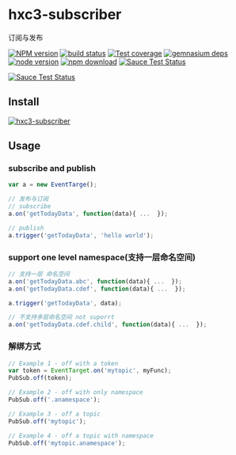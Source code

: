 # hxc3-subscriber

订阅与发布


[![NPM version][npm-image]][npm-url]
[![build status][travis-image]][travis-url]
[![Test coverage][coveralls-image]][coveralls-url]
[![gemnasium deps][gemnasium-image]][gemnasium-url]
[![node version][node-image]][node-url]
[![npm download][download-image]][download-url]
[![Sauce Test Status](https://saucelabs.com/buildstatus/hxc3-subscriber)](https://saucelabs.com/u/hxc3-subscriber)

[![Sauce Test Status](https://saucelabs.com/browser-matrix/hxc3-subscriber.svg)](https://saucelabs.com/u/hxc3-subscriber)

[npm-image]: http://img.shields.io/npm/v/hxc3-subscriber.svg?style=flat-square
[npm-url]: http://npmjs.org/package/hxc3-subscriber
[travis-image]: https://img.shields.io/travis/react-component/menu.svg?style=flat-square
[travis-url]: https://travis-ci.org/react-component/menu
[coveralls-image]: https://img.shields.io/coveralls/react-component/menu.svg?style=flat-square
[coveralls-url]: https://coveralls.io/r/react-component/menu?branch=master
[gemnasium-image]: http://img.shields.io/gemnasium/react-component/menu.svg?style=flat-square
[gemnasium-url]: https://gemnasium.com/react-component/menu
[node-image]: https://img.shields.io/badge/node.js-%3E=_0.10-green.svg?style=flat-square
[node-url]: http://nodejs.org/download/
[download-image]: https://img.shields.io/npm/dm/hxc3-subscriber.svg?style=flat-square
[download-url]: https://npmjs.org/package/hxc3-subscriber



## Install

[![hxc3-subscriber](https://nodei.co/npm/hxc3-subscriber.png)](https://npmjs.org/package/hxc3-subscriber)

## Usage

### subscribe and publish

```js
var a = new EventTarge();

// 发布与订阅
// subscribe
a.on('getTodayData', function(data){ ...  });

// publish
a.trigger('getTodayData', 'hello world');
```

### support one level namespace(支持一层命名空间)

```js
// 支持一层 命名空间
a.on('getTodayData.abc', function(data){ ...  }); 
a.on('getTodayData.cdef', function(data){ ...  }); 

a.trigger('getTodayData', data);

// 不支持多层命名空间 not suporrt 
a.on('getTodayData.cdef.child', function(data){ ...  }); 
```

### 解绑方式

```js
// Example 1 - off with a token
var token = EventTarget.on('mytopic', myFunc);
PubSub.off(token);

// Example 2 - off with only namespace
PubSub.off('.anamespace');

// Example 3 - off a topic
PubSub.off('mytopic');

// Example 4 - off a topic with namespace
PubSub.off('mytopic.anamespace');
```

